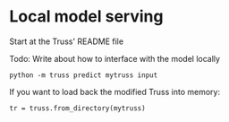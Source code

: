 # Local model serving

Start at the Truss' README file

Todo: Write about how to interface with the model locally

`python -m truss predict mytruss input`


If you want to load back the modified Truss into memory:

```
tr = truss.from_directory(mytruss)
```